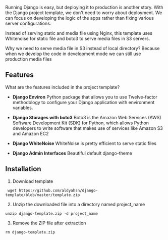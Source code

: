 
Running Django is easy, but deploying it to production is another story. With the Django project template, we don't need to worry about deployment. We can focus on developing the logic of the apps rather than fixing various server configurations.

Instead of serving static and media file using Nginx, this template uses Whitenoise for static file and boto3 to serve media files in S3 servers.

Why we need  to serve media file in S3 instead of local directory? Because when we develop the code in development mode we can still use production media files

## Features

What are the features included in the project template?

- **Django Environ**
    Python package that allows you to use Twelve-factor methodology to configure your Django application with environment variables.

- **Django Storages with boto3**
    Boto3 is the Amazon Web Services (AWS) Software Development Kit (SDK) for Python, which allows Python developers to write software that makes use of services like Amazon S3 and Amazon EC2

- **Django WhiteNoise**
    WhiteNoise is pretty efficient to serve static files

- **Django Admin Interfaces**
    Beautiful default django-theme


## Installation

1. Download template

```
 wget https://github.com/aldyahsn/django-template/blob/master/template.zip
```

2. Unzip the downloaded file into a directory named project_name

```
unzip django-template.zip -d project_name
```

3. Remove the ZIP file after extraction

```
rm django-template.zip
```

